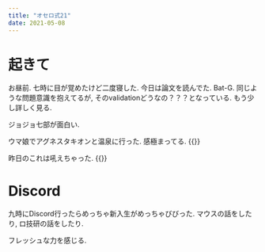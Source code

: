 ```yaml
---
title: "オセロ式21"
date: 2021-05-08
---
```


# 起きて
お昼前. 七時に目が覚めたけど二度寝した. 今日は論文を読んでた. Bat-G.
同じような問題意識を抱えてるが, そのvalidationどうなの？？？となっている. もう少し詳しく見る.

ジョジョ七部が面白い.

ウマ娘でアグネスタキオンと温泉に行った. 感極まってる.
{{<tweet user="dango_bot" id="1390948255446405132">}}

昨日のこれは吼えちゃった.
{{<tweet user="dango_bot" id="1390609822886686726">}}
# Discord
九時にDiscord行ったらめっちゃ新入生がめっちゃびびった. マウスの話をしたり, ロ技研の話をしたり.

フレッシュな力を感じる.